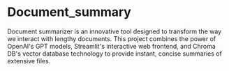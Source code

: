 # Document_summary
Document summarizer is an innovative tool designed to transform the way we interact with lengthy documents. This project combines the power of OpenAI's GPT models, Streamlit's interactive web frontend, and Chroma DB's vector database technology to provide instant, concise summaries of extensive files.
